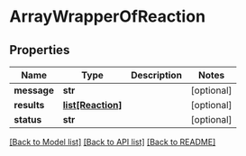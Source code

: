 # ArrayWrapperOfReaction

## Properties
Name | Type | Description | Notes
------------ | ------------- | ------------- | -------------
**message** | **str** |  | [optional] 
**results** | [**list[Reaction]**](Reaction.md) |  | [optional] 
**status** | **str** |  | [optional] 

[[Back to Model list]](../README.md#documentation-for-models) [[Back to API list]](../README.md#documentation-for-api-endpoints) [[Back to README]](../README.md)

